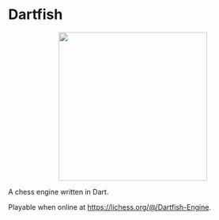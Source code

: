 # Dartfish

<center>
<img src="https://i.imgur.com/6002Lu3.png" width="300">
</center>

A chess engine written in Dart.

Playable when online at https://lichess.org/@/Dartfish-Engine.
